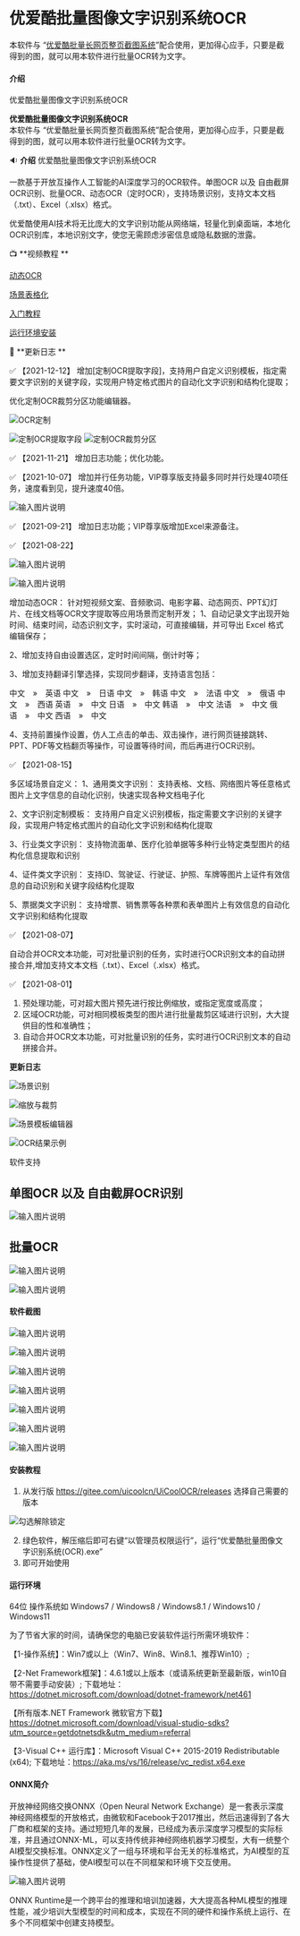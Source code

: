 # 优爱酷批量图像文字识别系统OCR

本软件与 “[优爱酷批量长网页整页截图系统](https://gitee.com/UICOOLCN)”配合使用，更加得心应手，只要是截得到的图，就可以用本软件进行批量OCR转为文字。

#### 介绍
优爱酷批量图像文字识别系统OCR


 **优爱酷批量图像文字识别系统OCR**  
本软件与 “优爱酷批量长网页整页截图系统”配合使用，更加得心应手，只要是截得到的图，就可以用本软件进行批量OCR转为文字。

  :sound: **介绍** 
优爱酷批量图像文字识别系统OCR

一款基于开放互操作人工智能的AI深度学习的OCR软件。单图OCR 以及 自由截屏OCR识别、批量OCR、动态OCR（定时OCR），支持场景识别，支持文本文档（.txt）、Excel（.xlsx）格式。

优爱酷使用AI技术将无比庞大的文字识别功能从网络端，轻量化到桌面端，本地化OCR识别库，本地识别文字，使您无需顾虑涉密信息或隐私数据的泄露。

:tv:  **视频教程 ** 

[动态OCR](https://gitee.com/uicoolcn/UiCoolOCR/attach_files/808990/download/%E5%8A%A8%E6%80%81OCR20210822.mp4)

[场景表格化](https://gitee.com/uicoolcn/UiCoolOCR/attach_files/802467/download/%E5%9C%BA%E6%99%AF%E8%A1%A8%E6%A0%BC%E5%8C%96OCR%E8%A7%86%E9%A2%91%E6%95%99%E7%A8%8B.mp4)

[入门教程](https://gitee.com/uicoolcn/UiCoolOCR/attach_files/788806/download/%E4%BC%98%E7%88%B1%E9%85%B7OCR%E8%A7%86%E9%A2%91%E6%95%99%E7%A8%8B.mp4)


[运行环境安装](https://gitee.com/uicoolcn/UiCoolOCR/attach_files/757064/download/VC_redist.x64_%E8%BF%90%E8%A1%8C%E7%8E%AF%E5%A2%83%E5%AE%89%E8%A3%85%E8%A7%86%E9%A2%91.mp4)



:calendar: **更新日志 **

:white_check_mark: 【2021-12-12】
 增加[定制OCR提取字段]，支持用户自定义识别模板，指定需要文字识别的关键字段，实现用户特定格式图片的自动化文字识别和结构化提取；

优化定制OCR裁剪分区功能编辑器。

![OCR定制](https://gitee.com/uicoolcn/UiCoolOCR/raw/master/%E5%BF%AB%E7%85%A71.png "并行多任务.gif")

![定制OCR提取字段](https://gitee.com/uicoolcn/UiCoolOCR/raw/master/%E5%BF%AB%E7%85%A72.png "并行多任务.gif")
![定制OCR裁剪分区](https://gitee.com/uicoolcn/UiCoolOCR/raw/master/%E5%BF%AB%E7%85%A73.png "并行多任务.gif")

:white_check_mark: 【2021-11-21】
增加日志功能；优化功能。

:white_check_mark: 【2021-10-07】
增加并行任务功能，VIP尊享版支持最多同时并行处理40项任务，速度看到见，提升速度40倍。

![输入图片说明](https://images.gitee.com/uploads/images/2021/1007/165824_910c149c_5004363.gif "并行多任务.gif")

:white_check_mark: 【2021-09-21】
增加日志功能；VIP尊享版增加Excel来源备注。

 :white_check_mark: 【2021-08-22】

![输入图片说明](https://images.gitee.com/uploads/images/2021/0822/232714_a31ffb58_5004363.png "动态OCR-设置.PNG")

![输入图片说明](https://images.gitee.com/uploads/images/2021/0822/234705_5d37c7d2_5004363.gif "字幕OCR2m.gif")

增加动态OCR：
针对短视频文案、音频歌词、电影字幕、动态网页、PPT幻灯片、在线文档等OCR文字提取等应用场景而定制开发；
1、自动记录文字出现开始时间、结束时间，动态识别文字，实时滚动，可直接编辑，并可导出 Excel 格式编辑保存；

2、增加支持自由设置选区，定时时间间隔，倒计时等；

3、增加支持翻译引擎选择，实现同步翻译，支持语言包括：

中文　»　英语 
中文　»　日语
中文　»　韩语
中文　»　法语
中文　»　俄语
中文　»　西语
英语　»　中文
日语　»　中文
韩语　»　中文
法语　»　中文
俄语　»　中文
西语　»　中文

4、支持前置操作设置，仿人工点击的单击、双击操作，进行网页链接跳转、PPT、PDF等文档翻页等操作，可设置等待时间，而后再进行OCR识别。



 :white_check_mark: 【2021-08-15】

多区域场景自定义：
1、通用类文字识别：
支持表格、文档、网络图片等任意格式图片上文字信息的自动化识别，快速实现各种文档电子化

2、文字识别定制模板：
支持用户自定义识别模板，指定需要文字识别的关键字段，实现用户特定格式图片的自动化文字识别和结构化提取

3、行业类文字识别：
支持物流面单、医疗化验单据等多种行业特定类型图片的结构化信息提取和识别

4、证件类文字识别：
支持ID、驾驶证、行驶证、护照、车牌等图片上证件有效信息的自动识别和关键字段结构化提取

5、票据类文字识别：
支持增票、销售票等各种票和表单图片上有效信息的自动化文字识别和结构化提取

 :white_check_mark: 【2021-08-07】

自动合并OCR文本功能，可对批量识别的任务，实时进行OCR识别文本的自动拼接合并,增加支持文本文档（.txt）、Excel（.xlsx）格式。

 :white_check_mark: 【2021-08-01】

1. 预处理功能，可对超大图片预先进行按比例缩放，或指定宽度或高度；
2. 区域OCR功能，可对相同模板类型的图片进行批量裁剪区域进行识别，大大提供目的性和准确性；
3. 自动合并OCR文本功能，可对批量识别的任务，实时进行OCR识别文本的自动拼接合并。


 **更新日志** 

![场景识别](https://images.gitee.com/uploads/images/2021/0816/005956_cb8b57a4_5004363.png "03.png")

![缩放与裁剪](https://images.gitee.com/uploads/images/2021/0816/010011_85e17bd9_5004363.png "04.png")

![场景模板编辑器](https://images.gitee.com/uploads/images/2021/0816/010021_6f3ba286_5004363.png "05.png")

![OCR结果示例](https://images.gitee.com/uploads/images/2021/0816/010036_b0a8f61f_5004363.png "06.png")




软件支持

## 单图OCR 以及 自由截屏OCR识别
![输入图片说明](https://images.gitee.com/uploads/images/2021/0627/232758_d230b811_5004363.png "快照(1).png")

## 批量OCR
![输入图片说明](https://images.gitee.com/uploads/images/2021/0627/232812_c78b855d_5004363.png "快照(2).png")



![输入图片说明](https://images.gitee.com/uploads/images/2021/0627/232820_0af63d82_5004363.png "快照(3).png")


#### 软件截图


![输入图片说明](https://images.gitee.com/uploads/images/2021/0627/232619_1d589b47_5004363.png "快照(4).png")

![输入图片说明](https://images.gitee.com/uploads/images/2021/0627/232715_6875b342_5004363.png "快照(5).png")

![输入图片说明](https://images.gitee.com/uploads/images/2021/0627/232724_99a69ef3_5004363.png "快照(6).png")

![输入图片说明](https://images.gitee.com/uploads/images/2021/0627/232733_85eb8113_5004363.png "快照(7).png")

![输入图片说明](https://images.gitee.com/uploads/images/2021/0627/232744_191c7a41_5004363.png "快照(8).png")




![输入图片说明](https://images.gitee.com/uploads/images/2021/0627/232812_c78b855d_5004363.png "快照(2).png")

![输入图片说明](https://images.gitee.com/uploads/images/2021/0627/232820_0af63d82_5004363.png "快照(3).png")

#### 安装教程

1.  从发行版 https://gitee.com/uicoolcn/UiCoolOCR/releases 选择自己需要的版本

![勾选解除锁定](https://images.gitee.com/uploads/images/2021/1118/143100_75084125_5004363.jpeg "勾选解除锁定.jpg")

2.  绿色软件，解压缩后即可右键“以管理员权限运行”，运行“优爱酷批量图像文字识别系统(OCR).exe” 
3.  即可开始使用


#### 运行环境

64位 操作系统如  Windows7 / Windows8 / Windows8.1 / Windows10 / Windows11 


为了节省大家的时间，请确保您的电脑已安装软件运行所需环境软件：

【1-操作系统】：Win7或以上（Win7、Win8、Win8.1、推荐Win10）;
 
【2-Net Framework框架】：4.6.1或以上版本（或请系统更新至最新版，win10自带不需要手动安装）;
下载地址： https://dotnet.microsoft.com/download/dotnet-framework/net461
 
【所有版本.NET Framework 微软官方下载】 https://dotnet.microsoft.com/download/visual-studio-sdks?utm_source=getdotnetsdk&utm_medium=referral
 
【3-Visual C++ 运行库】：Microsoft Visual C++ 2015-2019 Redistributable (x64);
下载地址：https://aka.ms/vs/16/release/vc_redist.x64.exe



#### ONNX简介
开放神经网络交换ONNX（Open Neural Network Exchange）是一套表示深度神经网络模型的开放格式，由微软和Facebook于2017推出，然后迅速得到了各大厂商和框架的支持。通过短短几年的发展，已经成为表示深度学习模型的实际标准，并且通过ONNX-ML，可以支持传统非神经网络机器学习模型，大有一统整个AI模型交换标准。ONNX定义了一组与环境和平台无关的标准格式，为AI模型的互操作性提供了基础，使AI模型可以在不同框架和环境下交互使用。

![输入图片说明](https://images.gitee.com/uploads/images/2021/0629/170026_9f51f8b0_5004363.png "ONNX_Runtime_logo_dark.png")

ONNX Runtime是一个跨平台的推理和培训加速器，大大提高各种ML模型的推理性能，减少培训大型模型的时间和成本，实现在不同的硬件和操作系统上运行、在多个不同框架中创建支持模型。
